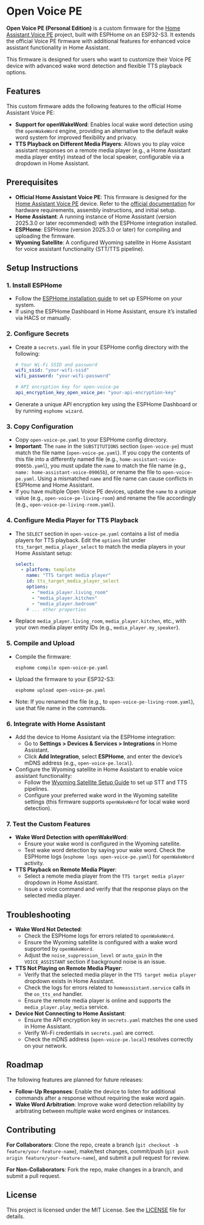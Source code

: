 # Open Voice PE

**Open Voice PE (Personal Edition)** is a custom firmware for the [Home Assistant Voice PE](https://github.com/esphome/home-assistant-voice-pe) project, built with ESPHome on an ESP32-S3. It extends the official Voice PE firmware with additional features for enhanced voice assistant functionality in Home Assistant.

This firmware is designed for users who want to customize their Voice PE device with advanced wake word detection and flexible TTS playback options.

## Features
This custom firmware adds the following features to the official Home Assistant Voice PE:

- **Support for openWakeWord**: Enables local wake word detection using the `openWakeWord` engine, providing an alternative to the default wake word system for improved flexibility and privacy.
- **TTS Playback on Different Media Players**: Allows you to play voice assistant responses on a remote media player (e.g., a Home Assistant media player entity) instead of the local speaker, configurable via a dropdown in Home Assistant.

## Prerequisites
- **Official Home Assistant Voice PE**: This firmware is designed for the [Home Assistant Voice PE](https://github.com/esphome/home-assistant-voice-pe) device. Refer to the [official documentation](https://voice-pe.home-assistant.io) for hardware requirements, assembly instructions, and initial setup.
- **Home Assistant**: A running instance of Home Assistant (version 2025.3.0 or later recommended) with the ESPHome integration installed.
- **ESPHome**: ESPHome (version 2025.3.0 or later) for compiling and uploading the firmware.
- **Wyoming Satellite**: A configured Wyoming satellite in Home Assistant for voice assistant functionality (STT/TTS pipeline).

## Setup Instructions

### 1. Install ESPHome
- Follow the [ESPHome installation guide](https://esphome.io/guides/installing_esphome.html) to set up ESPHome on your system.
- If using the ESPHome Dashboard in Home Assistant, ensure it’s installed via HACS or manually.

### 2. Configure Secrets
- Create a `secrets.yaml` file in your ESPHome config directory with the following:
  ```yaml
  # Your Wi-Fi SSID and password
  wifi_ssid: "your-wifi-ssid"
  wifi_password: "your-wifi-password"

  # API encryption key for open-voice-pe
  api_encryption_key_open_voice_pe: "your-api-encryption-key"
  ```
- Generate a unique API encryption key using the ESPHome Dashboard or by running `esphome wizard`.

### 3. Copy Configuration
- Copy `open-voice-pe.yaml` to your ESPHome config directory.
- **Important**: The `name` in the `SUBSTITUTIONS` section (`open-voice-pe`) must match the file name (`open-voice-pe.yaml`). If you copy the contents of this file into a differently named file (e.g., `home-assistant-voice-09065b.yaml`), you must update the `name` to match the file name (e.g., `name: home-assistant-voice-09065b`), or rename the file to `open-voice-pe.yaml`. Using a mismatched `name` and file name can cause conflicts in ESPHome and Home Assistant.
- If you have multiple Open Voice PE devices, update the `name` to a unique value (e.g., `open-voice-pe-living-room`) and rename the file accordingly (e.g., `open-voice-pe-living-room.yaml`).

### 4. Configure Media Player for TTS Playback
- The `SELECT` section in `open-voice-pe.yaml` contains a list of media players for TTS playback. Edit the `options` list under `tts_target_media_player_select` to match the media players in your Home Assistant setup:
  ```yaml
  select:
    - platform: template
      name: "TTS target media player"
      id: tts_target_media_player_select
      options:
        - "media_player.living_room"
        - "media_player.kitchen"
        - "media_player.bedroom"
      # ... other properties
  ```
- Replace `media_player.living_room`, `media_player.kitchen`, etc., with your own media player entity IDs (e.g., `media_player.my_speaker`).

### 5. Compile and Upload
- Compile the firmware:
  ```
  esphome compile open-voice-pe.yaml
  ```
- Upload the firmware to your ESP32-S3:
  ```
  esphome upload open-voice-pe.yaml
  ```
- Note: If you renamed the file (e.g., to `open-voice-pe-living-room.yaml`), use that file name in the commands.

### 6. Integrate with Home Assistant
- Add the device to Home Assistant via the ESPHome integration:
  - Go to **Settings > Devices & Services > Integrations** in Home Assistant.
  - Click **Add Integration**, select **ESPHome**, and enter the device’s mDNS address (e.g., `open-voice-pe.local`).
- Configure the Wyoming satellite in Home Assistant to enable voice assistant functionality:
  - Follow the [Wyoming Satellite Setup Guide](https://github.com/rhasspy/wyoming-satellite) to set up STT and TTS pipelines.
  - Configure your preferred wake word in the Wyoming satellite settings (this firmware supports `openWakeWord` for local wake word detection).

### 7. Test the Custom Features
- **Wake Word Detection with openWakeWord**:
  - Ensure your wake word is configured in the Wyoming satellite.
  - Test wake word detection by saying your wake word. Check the ESPHome logs (`esphome logs open-voice-pe.yaml`) for `openWakeWord` activity.
- **TTS Playback on Remote Media Player**:
  - Select a remote media player from the `TTS target media player` dropdown in Home Assistant.
  - Issue a voice command and verify that the response plays on the selected media player.

## Troubleshooting
- **Wake Word Not Detected**:
  - Check the ESPHome logs for errors related to `openWakeWord`.
  - Ensure the Wyoming satellite is configured with a wake word supported by `openWakeWord`.
  - Adjust the `noise_suppression_level` or `auto_gain` in the `VOICE_ASSISTANT` section if background noise is an issue.
- **TTS Not Playing on Remote Media Player**:
  - Verify that the selected media player in the `TTS target media player` dropdown exists in Home Assistant.
  - Check the logs for errors related to `homeassistant.service` calls in the `on_tts_end` handler.
  - Ensure the remote media player is online and supports the `media_player.play_media` service.
- **Device Not Connecting to Home Assistant**:
  - Ensure the API encryption key in `secrets.yaml` matches the one used in Home Assistant.
  - Verify Wi-Fi credentials in `secrets.yaml` are correct.
  - Check the mDNS address (`open-voice-pe.local`) resolves correctly on your network.

## Roadmap
The following features are planned for future releases:
- **Follow-Up Responses**: Enable the device to listen for additional commands after a response without requiring the wake word again.
- **Wake Word Arbitration**: Improve wake word detection reliability by arbitrating between multiple wake word engines or instances.

## Contributing
**For Collaborators**: Clone the repo, create a branch (`git checkout -b feature/your-feature-name`), make/test changes, commit/push (`git push origin feature/your-feature-name`), and submit a pull request for review.

**For Non-Collaborators**: Fork the repo, make changes in a branch, and submit a pull request.

## License
This project is licensed under the MIT License. See the [LICENSE](LICENSE) file for details.
